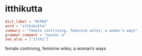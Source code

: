 # itthikutta

``` toml
dict_label = "NCPED"
word = "itthikutta"
summary = "female contriving, feminine wiles; a woman’s ways"
grammar_comment = "neuter a"
see_also = ["itthi"]
```

female contriving, feminine wiles; a woman’s ways

